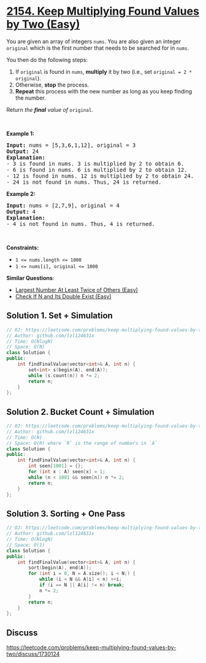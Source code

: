 # [2154. Keep Multiplying Found Values by Two (Easy)](https://leetcode.com/problems/keep-multiplying-found-values-by-two/)

<p>You are given an array of integers <code>nums</code>. You are also given an integer <code>original</code> which is the first number that needs to be searched for in <code>nums</code>.</p>

<p>You then do the following steps:</p>

<ol>
	<li>If <code>original</code> is found in <code>nums</code>, <strong>multiply</strong> it by two (i.e., set <code>original = 2 * original</code>).</li>
	<li>Otherwise, <strong>stop</strong> the process.</li>
	<li><strong>Repeat</strong> this process with the new number as long as you keep finding the number.</li>
</ol>

<p>Return <em>the <strong>final</strong> value of </em><code>original</code>.</p>

<p>&nbsp;</p>
<p><strong>Example 1:</strong></p>

<pre><strong>Input:</strong> nums = [5,3,6,1,12], original = 3
<strong>Output:</strong> 24
<strong>Explanation:</strong> 
- 3 is found in nums. 3 is multiplied by 2 to obtain 6.
- 6 is found in nums. 6 is multiplied by 2 to obtain 12.
- 12 is found in nums. 12 is multiplied by 2 to obtain 24.
- 24 is not found in nums. Thus, 24 is returned.
</pre>

<p><strong>Example 2:</strong></p>

<pre><strong>Input:</strong> nums = [2,7,9], original = 4
<strong>Output:</strong> 4
<strong>Explanation:</strong>
- 4 is not found in nums. Thus, 4 is returned.
</pre>

<p>&nbsp;</p>
<p><strong>Constraints:</strong></p>

<ul>
	<li><code>1 &lt;= nums.length &lt;= 1000</code></li>
	<li><code>1 &lt;= nums[i], original &lt;= 1000</code></li>
</ul>


**Similar Questions**:
* [Largest Number At Least Twice of Others (Easy)](https://leetcode.com/problems/largest-number-at-least-twice-of-others/)
* [Check If N and Its Double Exist (Easy)](https://leetcode.com/problems/check-if-n-and-its-double-exist/)

## Solution 1. Set + Simulation

```cpp
// OJ: https://leetcode.com/problems/keep-multiplying-found-values-by-two/
// Author: github.com/lzl124631x
// Time: O(NlogN)
// Space: O(N)
class Solution {
public:
    int findFinalValue(vector<int>& A, int n) {
        set<int> s(begin(A), end(A));
        while (s.count(n)) n *= 2;
        return n;
    }
};
```

## Solution 2. Bucket Count + Simulation

```cpp
// OJ: https://leetcode.com/problems/keep-multiplying-found-values-by-two/
// Author: github.com/lzl124631x
// Time: O(N)
// Space: O(R) where `R` is the range of numbers in `A`
class Solution {
public:
    int findFinalValue(vector<int>& A, int n) {
        int seen[1001] = {};
        for (int x : A) seen[x] = 1;
        while (n < 1001 && seen[n]) n *= 2;
        return n;
    }
};
```

## Solution 3. Sorting + One Pass

```cpp
// OJ: https://leetcode.com/problems/keep-multiplying-found-values-by-two/
// Author: github.com/lzl124631x
// Time: O(NlogN)
// Space: O(1)
class Solution {
public:
    int findFinalValue(vector<int>& A, int n) {
        sort(begin(A), end(A));
        for (int i = 0, N = A.size(); i < N;) {
            while (i < N && A[i] < n) ++i;
            if (i == N || A[i] != n) break;
            n *= 2;
        }
        return n;
    }
};
```

## Discuss

https://leetcode.com/problems/keep-multiplying-found-values-by-two/discuss/1730124